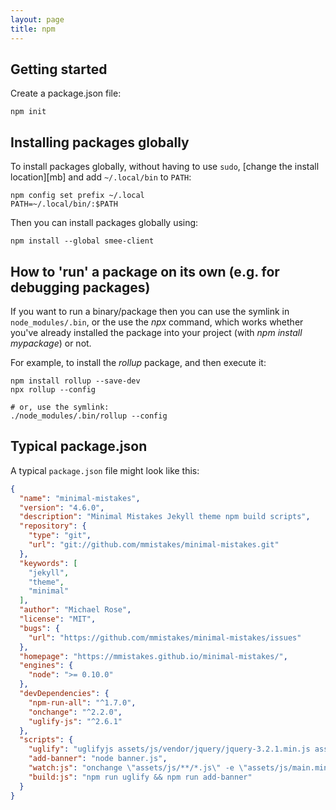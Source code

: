 ```yaml
---
layout: page
title: npm
---
```


## Getting started

Create a package.json file:

    npm init

## Installing packages globally

To install packages globally, without having to use `sudo`, [change the install location][mb] and add `~/.local/bin` to `PATH`:

    npm config set prefix ~/.local
    PATH=~/.local/bin/:$PATH  

Then you can install packages globally using:

    npm install --global smee-client

## How to 'run' a package on its own (e.g. for debugging packages)

If you want to run a binary/package then you can use the symlink in `node_modules/.bin`, or the use the _npx_ command, which works whether you've already installed the package into your project (with _npm install mypackage_) or not.

For example, to install the _rollup_ package, and then execute it:

```
npm install rollup --save-dev
npx rollup --config

# or, use the symlink:
./node_modules/.bin/rollup --config
```

## Typical package.json

A typical `package.json` file might look like this:

```json
{
  "name": "minimal-mistakes",
  "version": "4.6.0",
  "description": "Minimal Mistakes Jekyll theme npm build scripts",
  "repository": {
    "type": "git",
    "url": "git://github.com/mmistakes/minimal-mistakes.git"
  },
  "keywords": [
    "jekyll",
    "theme",
    "minimal"
  ],
  "author": "Michael Rose",
  "license": "MIT",
  "bugs": {
    "url": "https://github.com/mmistakes/minimal-mistakes/issues"
  },
  "homepage": "https://mmistakes.github.io/minimal-mistakes/",
  "engines": {
    "node": ">= 0.10.0"
  },
  "devDependencies": {
    "npm-run-all": "^1.7.0",
    "onchange": "^2.2.0",
    "uglify-js": "^2.6.1"
  },
  "scripts": {
    "uglify": "uglifyjs assets/js/vendor/jquery/jquery-3.2.1.min.js assets/js/plugins/jquery.fitvids.js assets/js/plugins/jquery.greedy-navigation.js assets/js/plugins/jquery.magnific-popup.js assets/js/plugins/jquery.smooth-scroll.min.js assets/js/_main.js -c -m -o assets/js/main.min.js",
    "add-banner": "node banner.js",
    "watch:js": "onchange \"assets/js/**/*.js\" -e \"assets/js/main.min.js\" -- npm run build:js",
    "build:js": "npm run uglify && npm run add-banner"
  }
}
```

